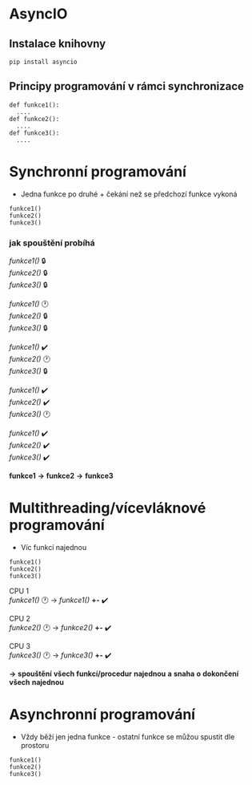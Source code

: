 # AsyncIO 


## Instalace knihovny
```
pip install asyncio
```
## Principy programování v rámci synchronizace
```
def funkce1():
  ....
def funkce2():
  ....
def funkce3():
  ....
```
# Synchronní programování
+ Jedna funkce po druhé + čekání než se předchozí funkce vykoná
```
funkce1()
funkce2()
funkce3()
```
### jak spouštění probíhá
*funkce1()* 🔒  
*funkce2()* 🔒  
*funkce3()* 🔒  

*funkce1()* 🕐  
*funkce2()* 🔒  
*funkce3()* 🔒  

*funkce1()* ✔️  
*funkce2()* 🕐  
*funkce3()* 🔒  

*funkce1()* ✔️  
*funkce2()* ✔️  
*funkce3()* 🕐  

*funkce1()* ✔️  
*funkce2()* ✔️  
*funkce3()* ✔️  

**funkce1** **->** **funkce2** **->** **funkce3**

# Multithreading/vícevláknové programování
+ Víc funkcí najednou
```
funkce1()
funkce2()
funkce3()
```
CPU 1  
*funkce1()* 🕐 -> *funkce1()* **+-** ✔️

CPU 2  
*funkce2()* 🕐 -> *funkce2()* **+-** ✔️

CPU 3  
*funkce3()* 🕐 -> *funkce3()* **+-** ✔️

**->** **spouštění** **všech** **funkcí/procedur** **najednou** **a** **snaha** **o** **dokončení** **všech** **najednou**

# Asynchronní programování
+ Vždy běží jen jedna funkce - ostatní funkce se můžou spustit dle prostoru
```
funkce1()
funkce2()
funkce3()
```
